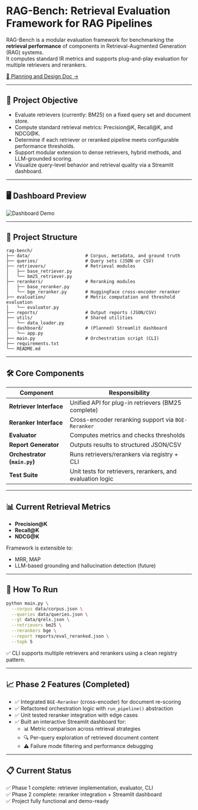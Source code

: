 # RAG-Bench: Retrieval Evaluation Framework for RAG Pipelines

RAG-Bench is a modular evaluation framework for benchmarking the **retrieval performance** of components in Retrieval-Augmented Generation (RAG) systems.  
It computes standard IR metrics and supports plug-and-play evaluation for multiple retrievers and rerankers.

[📄 Planning and Design Doc →](https://docs.google.com/document/d/1vuv3pliy8DV-ipau8KcpQVdp-q1hpTLvozZq0eNrvfA/edit?usp=sharing)

---

## 🎯 Project Objective

- Evaluate retrievers (currently: BM25) on a fixed query set and document store.
- Compute standard retrieval metrics: Precision@K, Recall@K, and NDCG@K.
- Determine if each retriever or reranked pipeline meets configurable performance thresholds.
- Support modular extension to dense retrievers, hybrid methods, and LLM-grounded scoring.
- Visualize query-level behavior and retrieval quality via a Streamlit dashboard.

---

## 🖥️ Dashboard Preview

![Dashboard Demo](dashboard_preview.gif)

---

## 📁 Project Structure

```
rag-bench/
├── data/                     # Corpus, metadata, and ground truth
├── queries/                  # Query sets (JSON or CSV)
├── retrievers/               # Retrieval modules
│   ├── base_retriever.py
│   └── bm25_retriever.py
├── rerankers/                # Reranking modules
│   ├── base_reranker.py
│   └── bge_reranker.py       # HuggingFace cross-encoder reranker
├── evaluation/               # Metric computation and threshold evaluation
│   └── evaluator.py
├── reports/                  # Output reports (JSON/CSV)
├── utils/                    # Shared utilities
│   └── data_loader.py
├── dashboard/                # (Planned) Streamlit dashboard
│   └── app.py
├── main.py                   # Orchestration script (CLI)
├── requirements.txt
└── README.md
```

---

## 🛠 Core Components

| Component        | Responsibility |
|------------------|----------------|
| **Retriever Interface**   | Unified API for plug-in retrievers (BM25 complete) |
| **Reranker Interface**    | Cross-encoder reranking support via `BGE-Reranker` |
| **Evaluator**             | Computes metrics and checks thresholds |
| **Report Generator**      | Outputs results to structured JSON/CSV |
| **Orchestrator (`main.py`)** | Runs retrievers/rerankers via registry + CLI |
| **Test Suite**            | Unit tests for retrievers, rerankers, and evaluation logic |

---

## 📊 Current Retrieval Metrics

- **Precision@K**
- **Recall@K**
- **NDCG@K**

Framework is extensible to:
- MRR, MAP
- LLM-based grounding and hallucination detection (future)

---

## 🚀 How To Run

```bash
python main.py \
  --corpus data/corpus.json \
  --queries data/queries.json \
  --gt data/qrels.json \
  --retrievers bm25 \
  --rerankers bge \
  --report reports/eval_reranked.json \
  --topk 5
```

✅ CLI supports multiple retrievers and rerankers using a clean registry pattern.

---

## 📈 Phase 2 Features (Completed)

- ✅ Integrated `BGE-Reranker` (cross-encoder) for document re-scoring
- ✅ Refactored orchestration logic with `run_pipeline()` abstraction
- ✅ Unit tested reranker integration with edge cases
- ✅ Built an interactive Streamlit dashboard for:
  - 📊 Metric comparison across retrieval strategies
  - 🔍 Per-query exploration of retrieved document content
  - ⚠️ Failure mode filtering and performance debugging

---

## 📋 Current Status

✅ Phase 1 complete: retriever implementation, evaluator, CLI  
✅ Phase 2 complete: reranker integration + Streamlit dashboard  
✅ Project fully functional and demo-ready
